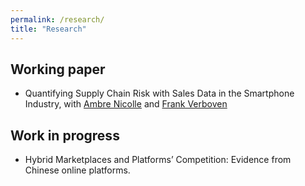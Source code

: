 ```yaml
---
permalink: /research/
title: "Research"
---
```


## Working paper

* Quantifying Supply Chain Risk with Sales Data in the Smartphone Industry,
   with [Ambre Nicolle](https://ambrenicolle.com/) and [Frank Verboven](https://sites.google.com/site/frankverbo/home)

## Work in progress

* Hybrid Marketplaces and Platforms’ Competition: Evidence from Chinese online platforms.
